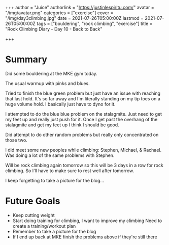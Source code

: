 +++
author = "Juice"
authorlink = "https://justinlespiritu.com/"
avatar = "/img/avatar.png"
categories = ["exercise"]
cover = "/img/day3climbing.jpg"
date = 2021-07-26T05:00:00Z
lastmod = 2021-07-26T05:00:00Z
tags = ["bouldering", "rock climbing", "exercise"]
title = "Rock Climbing Diary - Day 10 - Back to Back"

+++
# Summary

Did some bouldering at the MKE gym today.

The usual warmup with pinks and blues.

Tried to finish the blue green problem but just have an issue with reaching that last hold.  It's so far away and I'm literally standing on  my tip toes on a huge volume hold.  I basically just have to dyno for it.

I attempted to do the blue blue problem on the stalagmite.  Just need to get my feet up and really just push for it.  Once I get past the overhang of the stalagmite and get my feet up I think I should be good.

Did attempt to do other random problems but really only concentrated on those two.

I did meet some new peoples while climbing: Stephen, Michael, & Rachael.  Was doing a lot of the same problems with Stephen.

Will be rock climbing again tomorrow so this will be 3 days in a row for rock climbing.  So I'll have to make sure to rest well after tomorrow.

I keep forgetting to take a picture for the blog...

# Future Goals

* Keep cutting weight
* Start doing training for climbing, I want to improve my climbing  Need to create a training/workout plan
* Remember to take a picture for the blog
* If I end up back at MKE finish the problems above if they're still there